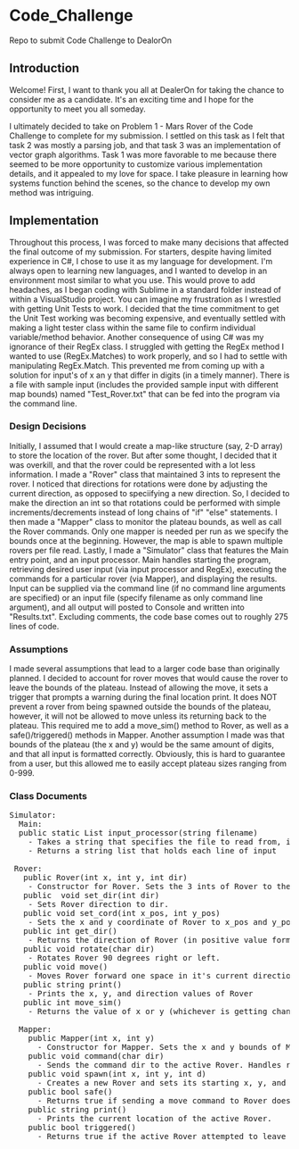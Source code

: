 # Code_Challenge
Repo to submit Code Challenge to DealorOn

## Introduction

Welcome! First, I want to thank you all at DealerOn for taking the chance to consider me as a candidate. It's an exciting time 
and I hope for the opportunity to meet you all someday.

I ultimately decided to take on Problem 1 - Mars Rover of the Code Challenge to complete for my submission. I settled on this 
task as I felt that task 2 was mostly a parsing job, and that task 3 was an implementation of vector graph algorithms. 
Task 1 was more favorable to me because there seemed to be more opportunity to customize various implementation details, and
it appealed to my love for space. I take pleasure in learning how systems function behind the scenes, so the chance to develop my own method was intriguing.

## Implementation

Throughout this process, I was forced to make many decisions that affected the final outcome of my submission. For starters, 
despite having limited experience in C#, I chose to use it as my language for development. I'm always open to learning new 
languages, and I wanted to develop in an environment most similar to what you use. This would prove to add headaches, as I
began coding with Sublime in a standard folder instead of within a VisualStudio project. You can imagine my frustration as I 
wrestled with getting Unit Tests to work. I decided that the time commitment to get the Unit Test working
was becoming expensive, and eventually settled with making a light tester class within the same file to confirm individual
variable/method behavior. Another consequence of using C# was my ignorance of their RegEx class. I struggled with getting the 
RegEx method I wanted to use (RegEx.Matches) to work properly, and so I had to settle with manipulating RegEx.Match. This 
prevented me from coming up with a solution for input's of x an y that differ in digits (in a timely manner). There is a file with sample input (includes the provided sample input with different map bounds) named "Test_Rover.txt" that can be fed into the program via the command line.

### Design Decisions

Initially, I assumed that I would create a map-like structure (say, 2-D array) to store the location of the rover.
But after some thought, I decided that it was overkill, and that the rover could be represented with a lot less information.
I made a "Rover" class that maintained 3 ints to represent the rover. I noticed that directions for rotations were done
by adjusting the current direction, as opposed to speciifying a new direction. So, I decided to make the direction an int 
so that rotations could be performed with simple increments/decrements instead of long chains of "if" "else" statements.
I then made a "Mapper" class to monitor the plateau bounds, as well as call the Rover commands. Only one mapper is needed 
per run as we specify the bounds once at the beginning. However, the map is able to spawn multiple rovers per file read.
Lastly, I made a "Simulator" class that features the Main entry point, and an input processor. Main handles starting the program, 
retrieving desired user input (via input processor and RegEx), executing the commands for a particular rover (via Mapper),
and displaying the results. Input can be supplied via the command line (if no command line arguments are specified) or an input 
file (specify filename as only command line argument), and all output will posted to Console and written into "Results.txt".
Excluding comments, the code base comes out to roughly 275 lines of code.

### Assumptions

I made several assumptions that lead to a larger code base than originally planned. I decided to account for rover moves that
would cause the rover to leave the bounds of the plateau. Instead of allowing the move, it sets a trigger that prompts a warning 
during the final location print. It does NOT prevent a rover from being spawned outside the bounds of the plateau, however, it will
not be allowed to move unless its returning back to the plateau. This required me to add a move_sim() method to Rover, as well as a safe()/triggered() methods in Mapper. Another assumption I made was that bounds of the plateau (the x and y) would be the same amount of digits, and that all input is formatted correctly. Obviously, this is hard to guarantee from a user, but this allowed me to easily accept plateau sizes ranging from 0-999. 

### Class Documents

<pre>
Simulator: 
  Main: 
  public static List<string> input_processor(string filename)
    - Takes a string that specifies the file to read from, if the string is blank then read from Console.
    - Returns a string list that holds each line of input
 
 Rover: 
   public Rover(int x, int y, int dir) 
    - Constructor for Rover. Sets the 3 ints of Rover to the parameters. 
   public  void set_dir(int dir)
    - Sets Rover direction to dir.
   public void set_cord(int x_pos, int y_pos)
    - Sets the x and y coordinate of Rover to x_pos and y_pos respectively.
   public int get_dir()
    - Returns the direction of Rover (in positive value form).
   public void rotate(char dir)
    - Rotates Rover 90 degrees right or left.
   public void move()
    - Moves Rover forward one space in it's current direction.
   public string print()
    - Prints the x, y, and direction values of Rover
   public int move_sim()
    - Returns the value of x or y (whichever is getting changed) of Rover, if a move was to be made.
    
  Mapper:
    public Mapper(int x, int y)
      - Constructor for Mapper. Sets the x and y bounds of Mapper to the parameters.
    public void command(char dir)
      - Sends the command dir to the active Rover. Handles rotates and move commands.
    public void spawn(int x, int y, int d)
      - Creates a new Rover and sets its starting x, y, and d to the parameters.
    public bool safe()
      - Returns true if sending a move command to Rover does NOT move it outside of the plateau.
    public string print()
      - Prints the current location of the active Rover.
    public bool triggered()
      - Returns true if the active Rover attempted to leave the bounds of the plateau.
</pre>
